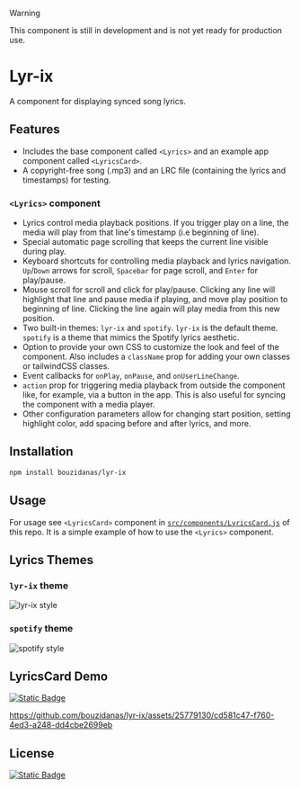 >[!WARNING]
>This component is still in development and is not yet ready for production use.

# Lyr-ix

A component for displaying synced song lyrics.

## Features

- Includes the base component called `<Lyrics>` and an example app component called `<LyricsCard>`.
- A copyright-free song (.mp3) and an LRC file (containing the lyrics and timestamps) for testing.
  
### `<Lyrics>` component
- Lyrics control media playback positions. If you trigger play on a line, the media will play from that line's timestamp (i.e beginning of line).
- Special automatic page scrolling that keeps the current line visible during play.
- Keyboard shortcuts for controlling media playback and lyrics navigation. `Up`/`Down` arrows for scroll, `Spacebar` for page scroll, and `Enter` for play/pause.
- Mouse scroll for scroll and click for play/pause. Clicking any line will highlight that line and pause media if playing, and move play position to beginning of line. Clicking the line again will play media from this new position.
- Two built-in themes: `lyr-ix` and `spotify`. `lyr-ix` is the default theme. `spotify` is a theme that mimics the Spotify lyrics aesthetic.
- Option to provide your own CSS to customize the look and feel of the component. Also includes a `className` prop for adding your own classes or tailwindCSS classes.
- Event callbacks for `onPlay`, `onPause`, and `onUserLineChange`.
- `action` prop for triggering media playback from outside the component like, for example, via a button in the app. This is also useful for syncing the component with a media player.
- Other configuration parameters allow for changing start position, setting highlight color, add spacing before and after lyrics, and more.

## Installation

```bash
npm install bouzidanas/lyr-ix 
```

## Usage

For usage see `<LyricsCard>` component in [`src/components/LyricsCard.js`](https://github.com/bouzidanas/lyr-ix/blob/master/src/components/LyricsCard.tsx) of this repo. It is a simple example of how to use the `<Lyrics>` component.

## Lyrics Themes
### `lyr-ix` theme
![lyr-ix style](https://github.com/bouzidanas/lyr-ix/assets/25779130/a8064cf3-ce29-475b-b3fc-69094b260023)
### `spotify` theme
![spotify style](https://github.com/bouzidanas/lyr-ix/assets/25779130/26386213-0193-4813-b6a3-3e1d3176375b)

## LyricsCard Demo

[![Static Badge](https://img.shields.io/badge/Demo-415a77?style=for-the-badge)](https://lyr-ix.vercel.app/)

https://github.com/bouzidanas/lyr-ix/assets/25779130/cd581c47-f760-4ed3-a248-dd4cbe2699eb




## License

[![Static Badge](https://img.shields.io/badge/License-MIT-415a77?style=for-the-badge)](https://github.com/bouzidanas/lyr-ix/blob/master/LICENSE)

